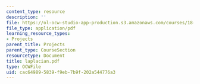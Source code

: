 ```yaml
---
content_type: resource
description: ''
file: https://ol-ocw-studio-app-production.s3.amazonaws.com/courses/18-996-random-matrix-theory-and-its-applications-spring-2004/cac649895839f9eb7b9f202a544776a3_laplacian.pdf
file_type: application/pdf
learning_resource_types:
- Projects
parent_title: Projects
parent_type: CourseSection
resourcetype: Document
title: laplacian.pdf
type: OCWFile
uid: cac64989-5839-f9eb-7b9f-202a544776a3
---
```

